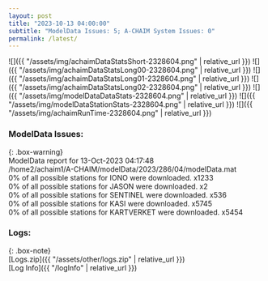 ```yaml
---
layout: post
title: "2023-10-13 04:00:00"
subtitle: "ModelData Issues: 5; A-CHAIM System Issues: 0"
permalink: /latest/
---
```


![]({{ "/assets/img/achaimDataStatsShort-2328604.png" | relative_url }})
![]({{ "/assets/img/achaimDataStatsLong00-2328604.png" | relative_url }})
![]({{ "/assets/img/achaimDataStatsLong01-2328604.png" | relative_url }})
![]({{ "/assets/img/achaimDataStatsLong02-2328604.png" | relative_url }})
![]({{ "/assets/img/modelDataDataStats-2328604.png" | relative_url }})
![]({{ "/assets/img/modelDataStationStats-2328604.png" | relative_url }})
![]({{ "/assets/img/achaimRunTime-2328604.png" | relative_url }})


### ModelData Issues:  
  
{: .box-warning}  
 ModelData report for 13-Oct-2023 04:17:48   
 /home2/achaim1/A-CHAIM/modelData/2023/286/04/modelData.mat   
 0% of all possible stations for IONO were downloaded. x1233   
 0% of all possible stations for JASON were downloaded. x2   
 0% of all possible stations for SENTINEL were downloaded. x536   
 0% of all possible stations for KASI were downloaded. x5745   
 0% of all possible stations for KARTVERKET were downloaded. x5454   
  


### Logs:  
  
{: .box-note}  
[Logs.zip]({{ "/assets/other/logs.zip" | relative_url }})  
[Log Info]({{ "/logInfo" | relative_url }})  

